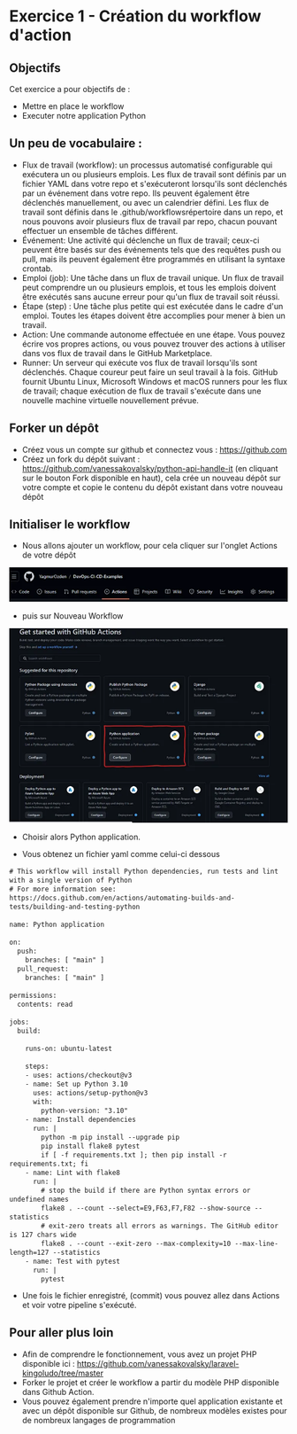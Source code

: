 # Exercice 1 - Création du workflow d'action

## Objectifs

Cet exercice a pour objectifs de :

* Mettre en place le workflow
* Executer notre application Python 


## Un peu de vocabulaire :

* Flux de travail (workflow): un processus automatisé configurable qui exécutera un ou plusieurs emplois. Les flux de travail sont définis par un fichier YAML dans votre repo et s'exécuteront lorsqu'ils sont déclenchés par un événement dans votre repo. Ils peuvent également être déclenchés manuellement, ou avec un calendrier défini. Les flux de travail sont définis dans le .github/workflowsrépertoire dans un repo, et nous pouvons avoir plusieurs flux de travail par repo, chacun pouvant effectuer un ensemble de tâches différent.
* Événement: Une activité qui déclenche un flux de travail; ceux-ci peuvent être basés sur des événements tels que des requêtes push ou pull, mais ils peuvent également être programmés en utilisant la syntaxe crontab.
* Emploi (job): Une tâche dans un flux de travail unique. Un flux de travail peut comprendre un ou plusieurs emplois, et tous les emplois doivent être exécutés sans aucune erreur pour qu'un flux de travail soit réussi.
* Étape (step) : Une tâche plus petite qui est exécutée dans le cadre d'un emploi. Toutes les étapes doivent être accomplies pour mener à bien un travail.
* Action: Une commande autonome effectuée en une étape. Vous pouvez écrire vos propres actions, ou vous pouvez trouver des actions à utiliser dans vos flux de travail dans le GitHub Marketplace.
* Runner: Un serveur qui exécute vos flux de travail lorsqu'ils sont déclenchés. Chaque coureur peut faire un seul travail à la fois. GitHub fournit Ubuntu Linux, Microsoft Windows et macOS runners pour les flux de travail; chaque exécution de flux de travail s'exécute dans une nouvelle machine virtuelle nouvellement prévue.


## Forker un dépôt

* Créez vous un compte sur github et connectez vous : https://github.com
* Créez un fork du dépôt suivant : https://github.com/vanessakovalsky/python-api-handle-it (en cliquant sur le bouton Fork disponible en haut), cela crée un nouveau dépôt sur votre compte et copie le contenu du dépôt existant dans votre nouveau dépôt


## Initialiser le workflow 

* Nous allons ajouter un workflow, pour cela cliquer sur l'onglet Actions de votre dépôt 

![](./img/1_BaeHszbE9kJMPP-pLTrOqQ.webp)

* puis sur Nouveau Workflow

![](./img/1_xUEGurCh0plFTbX5z8XCdg.webp)

* Choisir alors Python application.

* Vous obtenez un fichier yaml comme celui-ci dessous

```
# This workflow will install Python dependencies, run tests and lint with a single version of Python
# For more information see: https://docs.github.com/en/actions/automating-builds-and-tests/building-and-testing-python

name: Python application

on:
  push:
    branches: [ "main" ]
  pull_request:
    branches: [ "main" ]

permissions:
  contents: read

jobs:
  build:

    runs-on: ubuntu-latest

    steps:
    - uses: actions/checkout@v3
    - name: Set up Python 3.10
      uses: actions/setup-python@v3
      with:
        python-version: "3.10"
    - name: Install dependencies
      run: |
        python -m pip install --upgrade pip
        pip install flake8 pytest
        if [ -f requirements.txt ]; then pip install -r requirements.txt; fi
    - name: Lint with flake8
      run: |
        # stop the build if there are Python syntax errors or undefined names
        flake8 . --count --select=E9,F63,F7,F82 --show-source --statistics
        # exit-zero treats all errors as warnings. The GitHub editor is 127 chars wide
        flake8 . --count --exit-zero --max-complexity=10 --max-line-length=127 --statistics
    - name: Test with pytest
      run: |
        pytest
```

* Une fois le fichier enregistré, (commit) vous pouvez allez dans Actions et voir votre pipeline s'exécuté.

## Pour aller plus loin

* Afin de comprendre le fonctionnement, vous avez un projet PHP disponible ici : https://github.com/vanessakovalsky/laravel-kingoludo/tree/master
* Forker le projet et créer le workflow a partir du modèle PHP disponible dans Github Action.
* Vous pouvez également prendre n'importe quel application existante et avec un dépôt disponible sur Github, de nombreux modèles existes pour de nombreux langages de programmation
